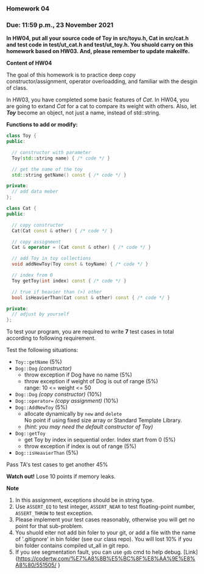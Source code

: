 ### Homework 04

### Due: 11:59 p.m., 23 November 2021

**In HW04, put all your source code of Toy in src/toyu.h, Cat in src/cat.h and test code in test/ut_cat.h and test/ut_toy.h. You shuold carry on this homework based on HW03. And, please remember to update makeilfe.**

**Content of HW04**

The goal of this homework is to practice deep copy constructor/assignment, operator overloadding, and familiar with the desgin of class.

In HW03, you have completed some basic features of *Cat*. In HW04, you are going to extand *Cat* for a cat to compare its weight with others. Also, let ***Toy*** become an object, not just a name, instead of std::string.

**Functions to add or modify:**

```cpp
class Toy {
public:

  // constructor with parameter
  Toy(std::string name) { /* code */ }

  // get the name of the toy
  std::string getName() const { /* code */ }

private:
  // add data meber  
};
```

```cpp
class Cat {
public:

  // copy constructor
  Cat(Cat const & other) { /* code */ }

  // copy assignment
  Cat & operator = (Cat const & other) { /* code */ }

  // add Toy in toy collections
  void addNewToy(Toy const & toyName) { /* code */ }

  // index from 0
  Toy getToy(int index) const { /* code */ }

  // true if heavier than (>) other
  bool isHeavierThan(Cat const & other) const { /* code */ }

private:
  // adjust by yourself
};
```

To test your program, you are required to write **7** test cases in total according to following requirement.

Test the following situations:

- `Toy::getName` (5%)
- `Dog::Dog` *(constructor)*
  - throw exception if Dog have no name (5%)
  - throw exception if weight of Dog is out of range (5%) \
  range: 10 <= weight <= 50
- `Dog::Dog` *(copy constructor)* (10%)
- `Dog::operator=` *(copy assignment)* (10%)
- `Dog::AddNewToy` (5%)
  - allocate dynamically by `new` and `delete` \
  No point if using fixed size array or Standard Template Library.
  - *(hint: you may need the default constructor of Toy)*
- `Dog::getToy`
  - get Toy by index in sequential order. Index start from 0 (5%)
  - throw exception if index is out of range (5%)
- `Dog::isHeavierThan` (5%)

Pass TA's test cases to get another 45%

**Watch out!** Lose 10 points if memory leaks.

**Note**
1. In this assignment, exceptions should be in string type.
2. Use `ASSERT_EQ` to test integer, `ASSERT_NEAR` to test floating-point number, `ASSERT_THROW` to test exception.
3. Please implement your test cases reasonably, otherwise you will get no point for that sub-problem.
4. You shuold eiter not add bin foler to your git, or add a file with the name of '.gitignore' in bin folder (see our class repo). You will lost 10% if you bin folder contains compiled ut_all in git repo.
5. If you see segmentation fault, you can use `gdb` cmd to help debug. [Link]{https://codertw.com/%E7%A8%8B%E5%BC%8F%E8%AA%9E%E8%A8%80/551505/
}